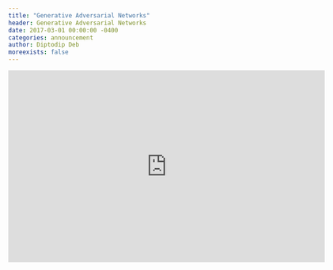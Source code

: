 ```yaml
---
title: "Generative Adversarial Networks"
header: Generative Adversarial Networks
date: 2017-03-01 00:00:00 -0400
categories: announcement
author: Diptodip Deb
moreexists: false
---
```

<!-- embedded slides should have width="640" height="389" -->
<iframe src="https://docs.google.com/presentation/d/12A8A4AMmAxY3L9u1FE2KBYP4p2zaFpZbEGszWaGy1-c/embed?start=false&loop=false&delayms=3000" frameborder="0" width="640" height="389" allowfullscreen="true" mozallowfullscreen="true" webkitallowfullscreen="true"></iframe>
